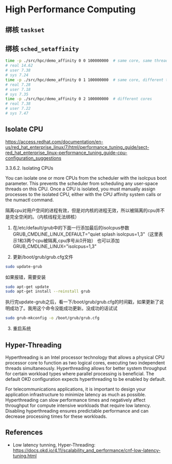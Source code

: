 # High Performance Computing

## 绑核 `taskset`

## 绑核 `sched_setaffinity`

```bash
time -p ./src/hpc/demo_affinity 0 0 100000000  # same core, same thread
# real 14.62
# user 7.38
# sys 7.24
time -p ./src/hpc/demo_affinity 0 1 100000000  # same core, different threads
# real 7.28
# user 7.18
# sys 7.35
time -p ./src/hpc/demo_affinity 0 2 100000000  # different cores
# real 7.38
# user 7.22
# sys 7.47
```

## Isolate CPU

https://access.redhat.com/documentation/en-us/red_hat_enterprise_linux/7/html/performance_tuning_guide/sect-red_hat_enterprise_linux-performance_tuning_guide-cpu-configuration_suggestions

3.3.6.2. Isolating CPUs

You can isolate one or more CPUs from the scheduler with the isolcpus boot parameter. This prevents the scheduler from scheduling any user-space threads on this CPU. Once a CPU is isolated, you must manually assign processes to the isolated CPU, either with the CPU affinity system calls or the numactl command.

隔离cpu对用户空间的进程有效，但是对内核的进程无效，所以被隔离的cpu并不是完全空闲的。（内核线程无法绑核）

1. 在/etc/default/grub中的下面一行添加最后的isolcpus参数
GRUB_CMDLINE_LINUX_DEFAULT="quiet splash isolcpus=1,3"（这里表示1和3两个cpu被隔离,cpu序号从0开始）
也可以添加GRUB_CMDLINE_LINUX="isolcpus=1,3"

2. 更新/boot/grub/grub.cfg文件
```bash
sudo update-grub
```
如果报错，需要安装
```bash
sudo apt-get update
sudo apt-get install --reinstall grub
```
执行完update-grub之后，看一下/boot/grub/grub.cfg的时间戳，如果更新了说明成功了。我用这个命令没能成功更新。没成功的话试试
```bash
sudo grub-mkconfig -o /boot/grub/grub.cfg
```

3. 重启系统

## Hyper-Threading
Hyperthreading is an Intel processor technology that allows a physical CPU processor core to function as two logical cores, executing two independent threads simultaneously. Hyperthreading allows for better system throughput for certain workload types where parallel processing is beneficial. The default OKD configuration expects hyperthreading to be enabled by default.

For telecommunications applications, it is important to design your application infrastructure to minimize latency as much as possible. Hyperthreading can slow performance times and negatively affect throughput for compute intensive workloads that require low latency. Disabling hyperthreading ensures predictable performance and can decrease processing times for these workloads.


## References

- Low latency tunning, Hyper-Threading: https://docs.okd.io/4.11/scalability_and_performance/cnf-low-latency-tuning.html